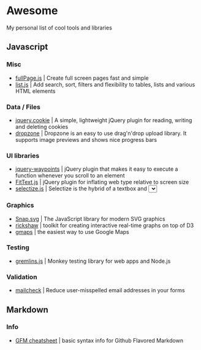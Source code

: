 # Awesome
My personal list of cool tools and libraries


## Javascript

### Misc
- [fullPage.js](https://github.com/alvarotrigo/fullPage.js) | Create full screen pages fast and simple
- [list.js](https://github.com/javve/list.js) | Add search, sort, filters and flexibility to tables, lists and various HTML elements

### Data / Files
- [jquery.cookie](https://github.com/carhartl/jquery-cookie) | A simple, lightweight jQuery plugin for reading, writing and deleting cookies
- [dropzone](https://github.com/enyo/dropzone) | Dropzone is an easy to use drag'n'drop upload library. It supports image previews and shows nice progress bars

### UI libraries
- [jquery-waypoints](https://github.com/imakewebthings/jquery-waypoints) | jQuery plugin that makes it easy to execute a function whenever you scroll to an element
- [FitText.js](https://github.com/davatron5000/FitText.js) | jQuery plugin for inflating web type relative to screen size
- [selectize.js](https://github.com/brianreavis/selectize.js) | Selectize is the hybrid of a textbox and <select> box. It's jQuery based and it has autocomplete and native-feeling keyboard navigation; useful for tagging, contact lists, etc

### Graphics
- [Snap.svg](https://github.com/adobe-webplatform/Snap.svg) | The JavaScript library for modern SVG graphics
- [rickshaw](https://github.com/shutterstock/rickshaw) | toolkit for creating interactive real-time graphs on top of D3
- [gmaps](https://github.com/hpneo/gmaps) | the easiest way to use Google Maps

### Testing
- [gremlins.js](https://github.com/marmelab/gremlins.js) | Monkey testing library for web apps and Node.js

### Validation
- [mailcheck](https://github.com/mailcheck/mailcheck) | Reduce user-misspelled email addresses in your forms


## Markdown

### Info
- [GFM cheatsheet](https://guides.github.com/features/mastering-markdown/) | basic syntax info for Github Flavored Markdown
